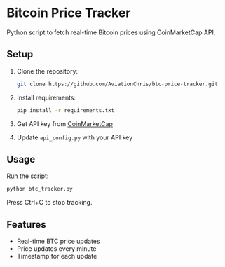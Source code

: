 # Bitcoin Price Tracker

Python script to fetch real-time Bitcoin prices using CoinMarketCap API.

## Setup

1. Clone the repository:
   ```bash
   git clone https://github.com/AviationChris/btc-price-tracker.git
   ```

2. Install requirements:
   ```bash
   pip install -r requirements.txt
   ```

3. Get API key from [CoinMarketCap](https://coinmarketcap.com/api/)

4. Update `api_config.py` with your API key

## Usage

Run the script:
```bash
python btc_tracker.py
```

Press Ctrl+C to stop tracking.

## Features
- Real-time BTC price updates
- Price updates every minute
- Timestamp for each update